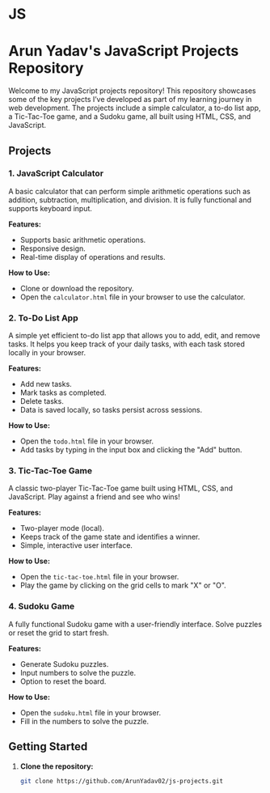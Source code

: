 # JS
# Arun Yadav's JavaScript Projects Repository

Welcome to my JavaScript projects repository! This repository showcases some of the key projects I’ve developed as part of my learning journey in web development. The projects include a simple calculator, a to-do list app, a Tic-Tac-Toe game, and a Sudoku game, all built using HTML, CSS, and JavaScript.

## Projects

### 1. JavaScript Calculator
A basic calculator that can perform simple arithmetic operations such as addition, subtraction, multiplication, and division. It is fully functional and supports keyboard input.

**Features:**
- Supports basic arithmetic operations.
- Responsive design.
- Real-time display of operations and results.

**How to Use:**
- Clone or download the repository.
- Open the `calculator.html` file in your browser to use the calculator.

### 2. To-Do List App
A simple yet efficient to-do list app that allows you to add, edit, and remove tasks. It helps you keep track of your daily tasks, with each task stored locally in your browser.

**Features:**
- Add new tasks.
- Mark tasks as completed.
- Delete tasks.
- Data is saved locally, so tasks persist across sessions.

**How to Use:**
- Open the `todo.html` file in your browser.
- Add tasks by typing in the input box and clicking the "Add" button.

### 3. Tic-Tac-Toe Game
A classic two-player Tic-Tac-Toe game built using HTML, CSS, and JavaScript. Play against a friend and see who wins!

**Features:**
- Two-player mode (local).
- Keeps track of the game state and identifies a winner.
- Simple, interactive user interface.

**How to Use:**
- Open the `tic-tac-toe.html` file in your browser.
- Play the game by clicking on the grid cells to mark "X" or "O".

### 4. Sudoku Game
A fully functional Sudoku game with a user-friendly interface. Solve puzzles or reset the grid to start fresh.

**Features:**
- Generate Sudoku puzzles.
- Input numbers to solve the puzzle.
- Option to reset the board.

**How to Use:**
- Open the `sudoku.html` file in your browser.
- Fill in the numbers to solve the puzzle.

## Getting Started

1. **Clone the repository:**
   ```bash
   git clone https://github.com/ArunYadav02/js-projects.git
